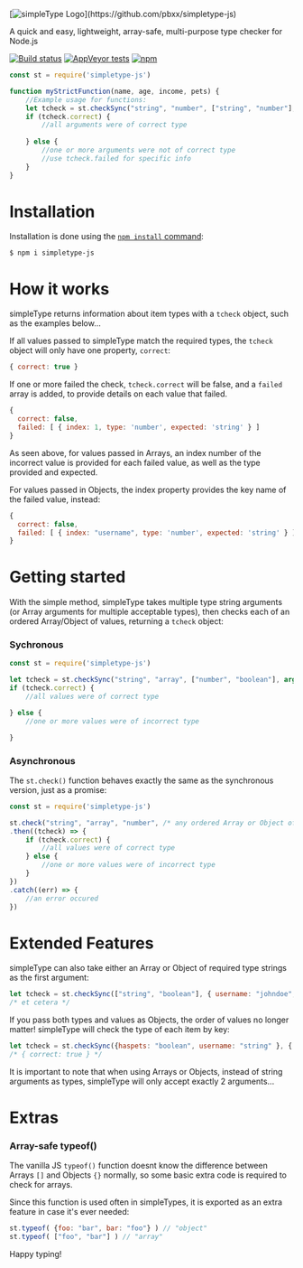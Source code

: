 [![simpleType Logo](https://ffpublishing.org/resources/img/simpletype/st-gitbanner.png?)](https://github.com/pbxx/simpletype-js)

A quick and easy, lightweight, array-safe, multi-purpose type checker for Node.js

[![Build status](https://ci.appveyor.com/api/projects/status/af453ykolpvrhpwk?svg=true)](https://ci.appveyor.com/project/pbxx/simpletype-js)
[![AppVeyor tests](https://img.shields.io/appveyor/tests/pbxx/simpletype-js)](https://ci.appveyor.com/project/pbxx/simpletype-js/build/tests)
[![npm](https://img.shields.io/npm/v/simpletype-js)](https://www.npmjs.com/package/simpletype-js)

```js
const st = require('simpletype-js')

function myStrictFunction(name, age, income, pets) {
    //Example usage for functions:
    let tcheck = st.checkSync("string", "number", ["string", "number"], "array", arguments)
    if (tcheck.correct) {
        //all arguments were of correct type
        
    } else {
        //one or more arguments were not of correct type
        //use tcheck.failed for specific info
    }
}
```

# Installation
Installation is done using the
[`npm install` command](https://docs.npmjs.com/getting-started/installing-npm-packages-locally):

```console
$ npm i simpletype-js
```

# How it works 
simpleType returns information about item types with a ```tcheck``` object, such as the examples below...

If all values passed to simpleType match the required types, the ```tcheck``` object will only have one property, ```correct```:
```js
{ correct: true }
```

If one or more failed the check, ```tcheck.correct``` will be false, and a  ```failed``` array is added, to provide details on each value that failed.
```js
{
  correct: false,
  failed: [ { index: 1, type: 'number', expected: 'string' } ]
}
```
As seen above, for values passed in Arrays, an index number of the incorrect value is provided for each failed value, as well as the type provided and expected.

For values passed in Objects, the index property provides the key name of the failed value, instead:
```js
{
  correct: false,
  failed: [ { index: "username", type: 'number', expected: 'string' } ]
}
```

# Getting started
With the simple method, simpleType takes multiple type string arguments (or Array arguments for multiple acceptable types), then checks each of an ordered Array/Object of values, returning a ```tcheck``` object:
### Sychronous
```js
const st = require('simpletype-js')

let tcheck = st.checkSync("string", "array", ["number", "boolean"], arguments)
if (tcheck.correct) {
    //all values were of correct type

} else {
    //one or more values were of incorrect type

}

```
### Asynchronous
The ```st.check()``` function behaves exactly the same as the synchronous version, just as a promise:
```js
const st = require('simpletype-js')

st.check("string", "array", "number", /* any ordered Array or Object of values to check */)
.then((tcheck) => {
    if (tcheck.correct) {
        //all values were of correct type
    } else {
        //one or more values were of incorrect type
    }
})
.catch((err) => {
    //an error occured
})

```

# Extended Features
simpleType can also take either an Array or Object of required type strings as the first argument:

```js
let tcheck = st.checkSync(["string", "boolean"], { username: "johndoe", haspets: true })
/* et cetera */

```

If you pass both types and values as Objects, the order of values no longer matter! simpleType will check the type of each item by key:

```js
let tcheck = st.checkSync({haspets: "boolean", username: "string" }, { username: "johndoe", haspets: true })
/* { correct: true } */

```

It is important to note that when using Arrays or Objects, instead of string arguments as types, simpleType will only accept exactly 2 arguments...


# Extras
### Array-safe typeof()

The vanilla JS ```typeof()``` function doesnt know the difference between Arrays ```[]``` and Objects ```{}``` normally, so some basic extra code is required to check for arrays. 

Since this function is used often in simpleTypes, it is exported as an extra feature in case it's ever needed:
```js
st.typeof( {foo: "bar", bar: "foo"} ) // "object"
st.typeof( ["foo", "bar"] ) // "array"
```

Happy typing! 


